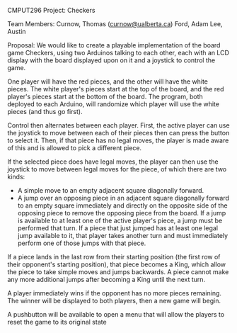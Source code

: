 CMPUT296 Project: Checkers

Team Members:
Curnow, Thomas (curnow@ualberta.ca)
Ford, Adam
Lee, Austin

Proposal:
We would like to create a playable implementation of the board game Checkers, using two Arduinos talking to each other, each with an LCD display with the board displayed upon on it and a joystick to control the game.

One player will have the red pieces, and the other will have the white pieces. The white player's pieces start at the top of the board, and the red player's pieces start at the bottom of the board. The program, both deployed to each Arduino, will randomize which player will use the white pieces (and thus go first).

Control then alternates between each player. First, the active player can use the joystick to move between each of their pieces then can press the button to select it. Then, if that piece has no legal moves, the player is made aware of this and is allowed to pick a different piece.

If the selected piece does have legal moves, the player can then use the joystick to move between legal moves for the piece, of which there are two kinds:
* A simple move to an empty adjacent square diagonally forward.
* A jump over an opposing piece in an adjacent square diagonally forward to an empty square immediately and directly on the opposite side of the opposing piece to remove the opposing piece from the board. If a jump is available to at least one of the active player's piece, a jump must be performed that turn. If a piece that just jumped has at least one legal jump available to it, that player takes another turn and must immediately perform one of those jumps with that piece.

If a piece lands in the last row from their starting position (the first row of their opponent's starting position), that piece becomes a King, which allow the piece to take simple moves and jumps backwards. A piece cannot make any more additional jumps after becoming a King until the next turn.

A player immediately wins if the opponent has no more pieces remaining. The winner will be displayed to both players, then a new game will begin.

A pushbutton will be available to open a menu that will allow the players to reset the game to its original state
